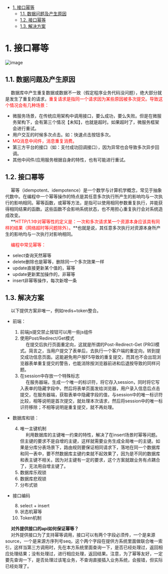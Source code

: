 

<!-- TOC -->

- [1. 接口幂等](#1-接口幂等)
    - [1.1. 数据问题及产生原因](#11-数据问题及产生原因)
    - [1.2. 接口幂等](#12-接口幂等)
    - [1.3. 解决方案](#13-解决方案)

<!-- /TOC -->

# 1. 接口幂等  

<!-- 
 SpringBoot 接口幂等性的实现方案 
 https://mp.weixin.qq.com/s/uYrjzA4QeZSD_S82w2dNIQ

你的项目是如何处理重复请求/并发请求的？
https://mp.weixin.qq.com/s/8I8fRoYuTED6S7EcbHllhQ
接口的幂等性怎么设计接口的幂等性怎么设计
https://mp.weixin.qq.com/s/6kcfTke9TciYOhcrUqq4rA
-->

<!-- 
基于状态机的乐观锁 ——解决幂等性问题
https://www.jianshu.com/p/c6e9ddbea022
-->

![image](https://gitee.com/wt1814/pic-host/raw/master/images/project/idempotent/ide-1.png)  

## 1.1. 数据问题及产生原因  
&emsp; 数据库中产生重复数据或数据不一致（假定程序业务代码没问题），绝大部分就是发生了重复的请求，<font color = "red">重复请求是指同一个请求因为某些原因被多次提交。导致这个情况会有几种场景：</font>  

* 微服务场景，在传统应用架构中调用接口，要么成功，要么失败。但是在微服务架构下，会有第三个情况【未知】，也就是超时。如果超时了，微服务框架会进行重试。
* 用户交互的时候多次点击。如：快速点击按钮多次。
* <font color = "red">MQ消息中间件，消息重复消费。</font>  
* 第三方平台的接口（如：支付成功回调接口），因为异常也会导致多次异步回调。  
* 其他中间件/应用服务根据自身的特性，也有可能进行重试。  

## 1.2. 接口幂等  
&emsp; 幂等（idempotent、idempotence）是一个数学与计算机学概念，常见于抽象代数中。在编程中一个幂等操作的特点是其任意多次执行所产生的影响均与一次执行的影响相同。幂等函数，或幂等方法，是指可以使用相同参数重复执行，并能获得相同结果的函数。这些函数不会影响系统状态，也不用担心重复执行会对系统造成改变。  
&emsp; **<font color = "red">HTTP/1.1中对幂等性的定义是：一次和多次请求某一个资源本身应该具有同样的结果（网络超时等问题除外）。</font>**也就是说，其任意多次执行对资源本身所产生的影响均与一次执行对影响相同。    

&emsp; <font color="red">编程中常见幂等：</font>  

* select查询天然幂等  
* delete删除也是幂等，删除同一个多次效果一样  
* update直接更新某个值的，幂等  
* update更新累加操作的，非幂等  
* insert非幂等操作，每次新增一条  

## 1.3. 解决方案  
<!-- 
SpringBoot + Redis + 注解 + 拦截器来实现接口幂等性校验 
https://mp.weixin.qq.com/s/L5lOUB_cbi67eyCHmCHhbQ

 写一个通用的幂等组件，艿艿觉得很有必要 
 https://mp.weixin.qq.com/s/y6Ybk4TTlaTxL2rrjBdZlA

-->

&emsp; 以下提供方案非唯一，例如redis+token整合。  

* 前端：  

    1. 前端js提交禁止按钮可以用一些js组件  
    2. 使用Post/Redirect/Get模式   
    &emsp; 在提交后执行页面重定向，这就是所谓的Post-Redirect-Get (PRG)模式。简言之，当用户提交了表单后，去执行一个客户端的重定向，转到提交成功信息页面。这能避免用户按F5导致的重复提交，而其也不会出现浏览器表单重复提交的警告，也能消除按浏览器前进和后退按导致的同样问题。  
    3. 在session中存放一个特殊标志  
    &emsp; 在服务器端，生成一个唯一的标识符，将它存入session，同时将它写入表单的隐藏字段中，然后将表单页面发给浏览器，用户录入信息后点击提交，在服务器端，获取表单中隐藏字段的值，与session中的唯一标识符比较，相等说明是首次提交，就处理本次请求，然后将session中的唯一标识符移除；不相等说明是重复提交，就不再处理。  

* 数据库和锁：  

    4. 唯一主键机制  
    &emsp; 利用数据库的主键唯一约束的特性，解决了在insert场景时幂等问题。但主键的要求不是自增的主键，这样就需要业务生成全局唯一的主键。如果是分库分表场景下，路由规则要保证相同请求下，落地在同一个数据库和同一表中，要不然数据库主键约束就不起效果了，因为是不同的数据库和表主键不相关。因为对主键有一定的要求，这个方案就跟业务有点耦合了，无法用自增主键了。  
    5. 数据库乐观锁  
    6. 数据库悲观锁  
    7. 分布式锁  

* 接口编码  

    8. select + insert  
    9. 状态机幂等  
    10. Token机制  

&emsp; **对外提供接口的api如何保证幂等？**  
&emsp; 对外提供接口为了支持幂等调用，接口可以有两个字段必须传，一个是来源source，一个是来源方序列号seq，这个两个字段在提供方系统里面做联合唯一索引，这样当第三方调用时，先在本方系统里面查询一下，是否已经处理过，返回相应处理结果；没有处理过，进行相应处理，返回结果。注意，为了幂等友好，一定要先查询一下，是否处理过该笔业务，不查询直接插入业务系统，会报错，但实际已经处理了。    

